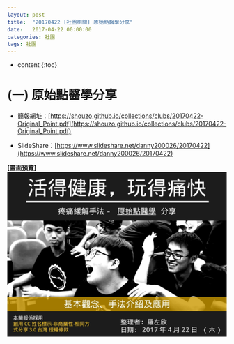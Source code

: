 ```yaml
---
layout: post
title:  "20170422 [社團相關] 原始點醫學分享"
date:   2017-04-22 00:00:00
categories: 社團
tags: 社團
---
```



* content
{:toc}


# (一) 原始點醫學分享
* 簡報網址：[https://shouzo.github.io/collections/clubs/20170422-Original_Point.pdf](https://shouzo.github.io/collections/clubs/20170422-Original_Point.pdf)

* SlideShare：[https://www.slideshare.net/danny200026/20170422](https://www.slideshare.net/danny200026/20170422)

**[畫面預覽]**
![](/assets/20170422/Original_Point.jpg)



